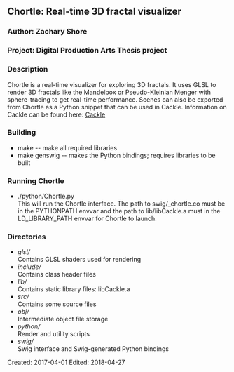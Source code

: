 ## Chortle: Real-time 3D fractal visualizer 
### Author: Zachary Shore
### Project: Digital Production Arts Thesis project

### Description

Chortle is a real-time visualizer for exploring 3D fractals. It uses GLSL to render 3D fractals like the Mandelbox or Pseudo-Kleinian Menger with sphere-tracing to get real-time performance. Scenes can also be exported from Chortle as a Python snippet that can be used in Cackle. Information on Cackle can be found here: [Cackle](https://github.com/Zaiyugi/cackle)

### Building
*  make -- make all required libraries
*  make genswig -- makes the Python bindings; requires libraries to be built

### Running Chortle
* ./python/Chortle.py  
This will run the Chortle interface. The path to swig/\_chortle.co must be in the PYTHONPATH envvar and the path to lib/libCackle.a must in the LD\_LIBRARY\_PATH envvar for Chortle to launch.

### Directories
*  _glsl/_  
   Contains GLSL shaders used for rendering 
*  _include/_  
   Contains class header files
*  _lib/_  
   Contains static library files: libCackle.a
*  _src/_  
   Contains some source files
*  _obj/_  
   Intermediate object file storage
*  _python/_  
   Render and utility scripts
*  _swig/_  
   Swig interface and Swig-generated Python bindings

Created: 2017-04-01 
Edited: 2018-04-27
 
